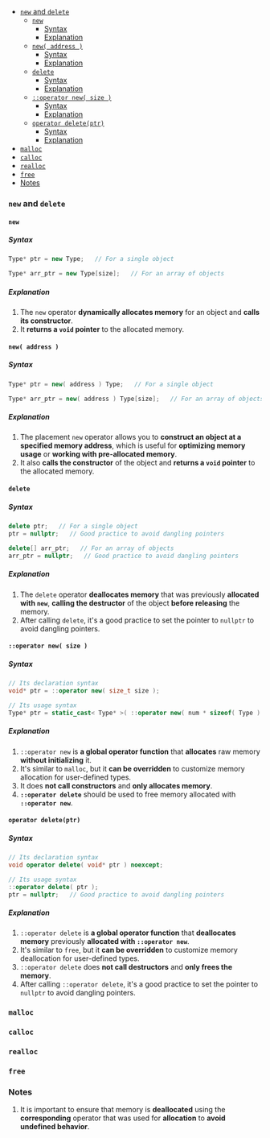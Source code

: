 <!-- vim-markdown-toc GFM -->

- [`new` and `delete`](#new-and-delete)
  - [`new`](#new)
    - [Syntax](#syntax)
    - [Explanation](#explanation)
  - [`new( address )`](#new-address-)
    - [Syntax](#syntax-1)
    - [Explanation](#explanation-1)
  - [`delete`](#delete)
    - [Syntax](#syntax-2)
    - [Explanation](#explanation-2)
  - [`::operator new( size )`](#operator-new-size-)
    - [Syntax](#syntax-3)
    - [Explanation](#explanation-3)
  - [`operator delete(ptr)`](#operator-deleteptr)
    - [Syntax](#syntax-4)
    - [Explanation](#explanation-4)
- [`malloc`](#malloc)
- [`calloc`](#calloc)
- [`realloc`](#realloc)
- [`free`](#free)
- [Notes](#notes)

<!-- vim-markdown-toc -->

### `new` and `delete`

#### `new`

##### Syntax

```CPP
Type* ptr = new Type;   // For a single object
```

```CPP
Type* arr_ptr = new Type[size];   // For an array of objects
```

##### Explanation

1. The `new` operator **dynamically allocates memory** for an object and **calls its constructor**.
2. It **returns a `void` pointer** to the allocated memory.

#### `new( address )`

##### Syntax

```CPP
Type* ptr = new( address ) Type;   // For a single object
```

```CPP
Type* arr_ptr = new( address ) Type[size];   // For an array of objects
```

##### Explanation

1. The placement `new` operator allows you to **construct an object at a specified memory address**,
   which is useful for **optimizing memory usage** or **working with pre-allocated memory**.
2. It also **calls the constructor** of the object and **returns a `void` pointer** to the allocated
   memory.

#### `delete`

##### Syntax

```CPP
delete ptr;   // For a single object
ptr = nullptr;   // Good practice to avoid dangling pointers
```

```CPP
delete[] arr_ptr;   // For an array of objects
arr_ptr = nullptr;   // Good practice to avoid dangling pointers
```

##### Explanation

1. The `delete` operator **deallocates memory** that was previously **allocated with `new`**,
   **calling the destructor** of the object **before releasing** the memory.
2. After calling `delete`, it's a good practice to set the pointer to `nullptr` to avoid dangling
   pointers.

#### `::operator new( size )`

##### Syntax

```CPP
// Its declaration syntax
void* ptr = ::operator new( size_t size );
```

```CPP
// Its usage syntax
Type* ptr = static_cast< Type* >( ::operator new( num * sizeof( Type ) ) );
```

##### Explanation

1. `::operator new` is **a global operator function** that **allocates** raw memory **without
   initializing** it.
2. It's similar to `malloc`, but it **can be overridden** to customize memory allocation for
   user-defined types.
3. It does **not call constructors** and **only allocates memory**.
4. **`::operator delete`** should be used to free memory allocated with **`::operator new`**.

#### `operator delete(ptr)`

##### Syntax

```CPP
// Its declaration syntax
void operator delete( void* ptr ) noexcept;
```

```CPP
// Its usage syntax
::operator delete( ptr );
ptr = nullptr;   // Good practice to avoid dangling pointers
```

##### Explanation

1. `::operator delete` is **a global operator function** that **deallocates memory** previously
   **allocated with `::operator new`**.
2. It's similar to `free`, but it **can be overridden** to customize memory deallocation for
   user-defined types.
3. `::operator delete` does **not call destructors** and **only frees the memory**.
4. After calling `::operator delete`, it's a good practice to set the pointer to `nullptr` to avoid
   dangling pointers.

### `malloc`

### `calloc`

### `realloc`

### `free`

### Notes

1. It is important to ensure that memory is **deallocated** using the **corresponding** operator
   that was used for **allocation** to **avoid undefined behavior**.
